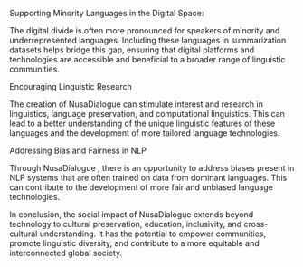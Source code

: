 Supporting Minority Languages in the Digital Space:

The digital divide is often more pronounced for speakers of minority and underrepresented languages. Including these languages in summarization datasets helps bridge this gap, ensuring that digital platforms and technologies are accessible and beneficial to a broader range of linguistic communities.

Encouraging Linguistic Research

The creation of NusaDialogue can stimulate interest and research in linguistics, language preservation, and computational linguistics. This can lead to a better understanding of the unique linguistic features of these languages and the development of more tailored language technologies.

Addressing Bias and Fairness in NLP

Through NusaDialogue , there is an opportunity to address biases present in NLP systems that are often trained on data from dominant languages. This can contribute to the development of more fair and unbiased language technologies.

In conclusion, the social impact of NusaDialogue extends beyond technology to cultural preservation, education, inclusivity, and cross-cultural understanding. It has the potential to empower communities, promote linguistic diversity, and contribute to a more equitable and interconnected global society.